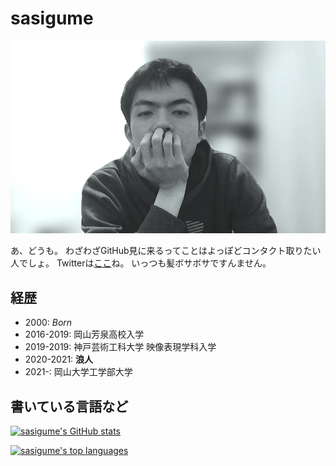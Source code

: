 # sasigume

![Me](https://raw.githubusercontent.com/sasigume/sasigume/main/zoom.png)

あ、どうも。
わざわざGitHub見に来るってことはよっぽどコンタクト取りたい人でしょ。
Twitterは[ここ](https://twitter.com/sasigume)ね。
いっつも髪ボサボサですんません。

## 経歴

- 2000: _Born_
- 2016-2019: 岡山芳泉高校入学
- 2019-2019: 神戸芸術工科大学 映像表現学科入学
- 2020-2021: **浪人**
- 2021-: 岡山大学工学部大学

## 書いている言語など

[![sasigume's GitHub stats](https://github-readme-stats.vercel.app/api?username=sasigume&count_private=true&show_icons=true)](https://github.com/anuraghazra/github-readme-stats)

[![sasigume's top languages](https://github-readme-stats.vercel.app/api/top-langs/?username=sasigume&show_icons=true)](https://github.com/anuraghazra/github-readme-stats)
